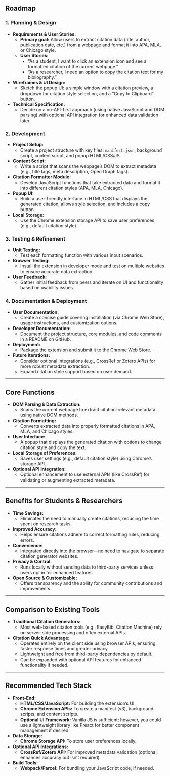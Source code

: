 ## Roadmap

### 1. Planning & Design
- **Requirements & User Stories:**  
  - **Primary goal:** Allow users to extract citation data (title, author, publication date, etc.) from a webpage and format it into APA, MLA, or Chicago style.  
  - **User Stories:**  
    - “As a student, I want to click an extension icon and see a formatted citation of the current webpage.”  
    - “As a researcher, I need an option to copy the citation text for my bibliography.”
- **Wireframes & UI Design:**  
  - Sketch the popup UI: a simple window with a citation preview, a dropdown for citation style selection, and a “Copy to Clipboard” button.
- **Technical Specification:**  
  - Decide on a no-API-first approach (using native JavaScript and DOM parsing) with optional API integration for enhanced data validation later.

### 2. Development
- **Project Setup:**  
  - Create a project structure with key files: `manifest.json`, background script, content script, and popup HTML/CSS/JS.
- **Content Script:**  
  - Write a script that scans the webpage’s DOM to extract metadata (e.g., title tags, meta description, Open Graph tags).
- **Citation Formatter Module:**  
  - Develop JavaScript functions that take extracted data and format it into different citation styles (APA, MLA, Chicago).
- **Popup UI:**  
  - Build a user-friendly interface in HTML/CSS that displays the generated citation, allows style selection, and includes a copy button.
- **Local Storage:**  
  - Use the Chrome extension storage API to save user preferences (e.g., default citation style).

### 3. Testing & Refinement
- **Unit Testing:**  
  - Test each formatting function with various input scenarios.
- **Browser Testing:**  
  - Install the extension in developer mode and test on multiple websites to ensure accurate data extraction.
- **User Feedback:**  
  - Gather initial feedback from peers and iterate on UI and functionality based on usability issues.

### 4. Documentation & Deployment
- **User Documentation:**  
  - Create a concise guide covering installation (via Chrome Web Store), usage instructions, and customization options.
- **Developer Documentation:**  
  - Document the project structure, core modules, and code comments in a README on GitHub.
- **Deployment:**  
  - Package the extension and submit it to the Chrome Web Store.
- **Future Iterations:**  
  - Consider optional integrations (e.g., CrossRef or Zotero APIs) for more robust metadata extraction.
  - Expand citation style support based on user demand.

---

## Core Functions

- **DOM Parsing & Data Extraction:**  
  - Scans the current webpage to extract citation-relevant metadata using native DOM methods.
- **Citation Formatting:**  
  - Converts extracted data into properly formatted citations in APA, MLA, and Chicago styles.
- **User Interface:**  
  - A popup that displays the generated citation with options to change citation style and copy the text.
- **Local Storage of Preferences:**  
  - Saves user settings (e.g., default citation style) using Chrome’s storage API.
- **Optional API Integration:**  
  - Optional enhancement to use external APIs (like CrossRef) for validating or augmenting extracted metadata.

---

## Benefits for Students & Researchers

- **Time Savings:**  
  - Eliminates the need to manually create citations, reducing the time spent on research tasks.
- **Improved Accuracy:**  
  - Helps ensure citations adhere to correct formatting rules, reducing errors.
- **Convenience:**  
  - Integrated directly into the browser—no need to navigate to separate citation generator websites.
- **Privacy & Control:**  
  - Runs locally without sending data to third-party services unless users opt in for enhanced features.
- **Open Source & Customizable:**  
  - Offers transparency and the ability for community contributions and improvements.

---

## Comparison to Existing Tools

- **Traditional Citation Generators:**  
  - Most web-based citation tools (e.g., EasyBib, Citation Machine) rely on server-side processing and often external APIs.
- **Citation Quick Advantage:**  
  - Operates entirely on the client side using browser APIs, ensuring faster response times and greater privacy.
  - Lightweight and free from third-party dependencies by default.
  - Can be expanded with optional API features for enhanced functionality if needed.

---

## Recommended Tech Stack

- **Front-End:**  
  - **HTML/CSS/JavaScript:** For building the extension’s UI.
  - **Chrome Extension APIs:** To create a manifest (v3), background scripts, and content scripts.
  - **Optional UI Framework:** Vanilla JS is sufficient; however, you could use a lightweight library like Preact for better component management if desired.
- **Data Storage:**  
  - **Chrome Storage API:** To store user preferences locally.
- **Optional API Integrations:**  
  - **CrossRef/Zotero API:** For improved metadata validation (optional; enhances accuracy but isn’t required).
- **Build Tools:**  
  - **Webpack/Parcel:** For bundling your JavaScript code, if needed.

